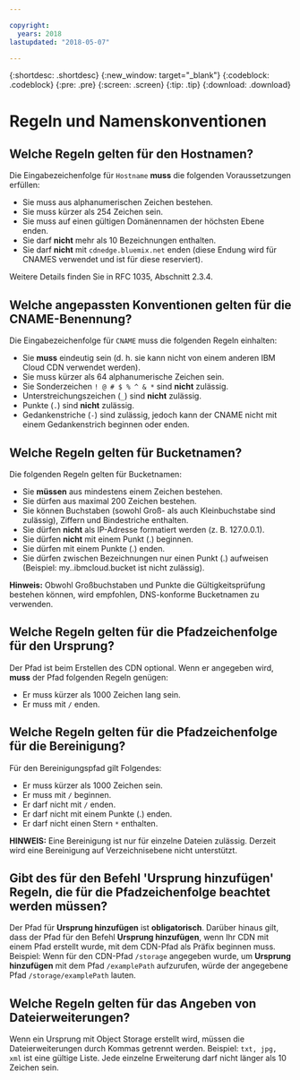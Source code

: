 ```yaml
---

copyright:
  years: 2018
lastupdated: "2018-05-07"

---
```


{:shortdesc: .shortdesc}
{:new_window: target="_blank"}
{:codeblock: .codeblock}
{:pre: .pre}
{:screen: .screen}
{:tip: .tip}
{:download: .download}

# Regeln und Namenskonventionen

## Welche Regeln gelten für den Hostnamen?
Die Eingabezeichenfolge für `Hostname` **muss** die folgenden Voraussetzungen erfüllen:
  * Sie muss aus alphanumerischen Zeichen bestehen.
  * Sie muss kürzer als 254 Zeichen sein.
  * Sie muss auf einen gültigen Domänennamen der höchsten Ebene enden.
  * Sie darf **nicht** mehr als 10 Bezeichnungen enthalten.
  * Sie darf **nicht** mit `cdnedge.bluemix.net` enden (diese Endung wird für CNAMES verwendet und ist für diese reserviert).

Weitere Details finden Sie in RFC 1035, Abschnitt 2.3.4.

## Welche angepassten Konventionen gelten für die CNAME-Benennung?
Die Eingabezeichenfolge für `CNAME` muss die folgenden Regeln einhalten:
  * Sie **muss** eindeutig sein (d. h. sie kann nicht von einem anderen IBM Cloud CDN verwendet werden).
  * Sie muss kürzer als 64 alphanumerische Zeichen sein.
  * Sie Sonderzeichen `! @ # $ % ^ & *` sind **nicht** zulässig.
  * Unterstreichungszeichen (`_`) sind **nicht** zulässig.
  * Punkte (`.`) sind **nicht** zulässig.
  * Gedankenstriche (`-`) sind zulässig, jedoch kann der CNAME nicht mit einem Gedankenstrich beginnen oder enden.

## Welche Regeln gelten für Bucketnamen?
Die folgenden Regeln gelten für Bucketnamen:
  * Sie **müssen** aus mindestens einem Zeichen bestehen.
  * Sie dürfen aus maximal 200 Zeichen bestehen.
  * Sie können Buchstaben (sowohl Groß- als auch Kleinbuchstabe sind zulässig), Ziffern und Bindestriche enthalten.
  * Sie dürfen **nicht** als IP-Adresse formatiert werden (z. B. 127.0.0.1).
  * Sie dürfen **nicht** mit einem Punkt (.) beginnen.
  * Sie dürfen mit einem Punkte (.) enden.
  * Sie dürfen zwischen Bezeichnungen nur einen Punkt (.) aufweisen (Beispiel: my..ibmcloud.bucket ist nicht zulässig).

**Hinweis:** Obwohl Großbuchstaben und Punkte die Gültigkeitsprüfung bestehen können, wird empfohlen, DNS-konforme Bucketnamen zu verwenden.

## Welche Regeln gelten für die Pfadzeichenfolge für den Ursprung?
Der Pfad ist beim Erstellen des CDN optional. Wenn er angegeben wird, **muss** der Pfad folgenden Regeln genügen:
  * Er muss kürzer als 1000 Zeichen lang sein.
  * Er muss mit `/` enden.

## Welche Regeln gelten für die Pfadzeichenfolge für die Bereinigung?
Für den Bereinigungspfad gilt Folgendes:
  * Er muss kürzer als 1000 Zeichen sein.
  * Er muss mit `/` beginnen.
  * Er darf nicht mit `/` enden.
  * Er darf nicht mit einem Punkte (.) enden.
  * Er darf nicht einen Stern `*` enthalten.

**HINWEIS:** Eine Bereinigung ist nur für einzelne Dateien zulässig. Derzeit wird eine Bereinigung auf Verzeichnisebene nicht unterstützt.

## Gibt des für den Befehl '**Ursprung hinzufügen**' Regeln, die für die Pfadzeichenfolge beachtet werden müssen?
Der Pfad für **Ursprung hinzufügen** ist **obligatorisch**. Darüber hinaus gilt, dass der Pfad für den Befehl **Ursprung hinzufügen**, wenn Ihr CDN mit einem Pfad erstellt wurde, mit dem CDN-Pfad als Präfix beginnen muss. Beispiel: Wenn für den CDN-Pfad `/storage` angegeben wurde, um **Ursprung hinzufügen** mit dem Pfad `/examplePath` aufzurufen, würde der angegebene Pfad `/storage/examplePath` lauten.

## Welche Regeln gelten für das Angeben von Dateierweiterungen?
Wenn ein Ursprung mit Object Storage erstellt wird, müssen die Dateierweiterungen durch Kommas getrennt werden. Beispiel: `txt, jpg, xml` ist eine gültige Liste. Jede einzelne Erweiterung darf nicht länger als 10 Zeichen sein.
